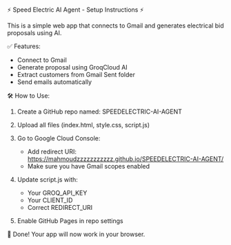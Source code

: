 ⚡ Speed Electric AI Agent - Setup Instructions ⚡

This is a simple web app that connects to Gmail and generates electrical bid proposals using AI.

✅ Features:
- Connect to Gmail
- Generate proposal using GroqCloud AI
- Extract customers from Gmail Sent folder
- Send emails automatically

🛠️ How to Use:

1. Create a GitHub repo named: SPEEDELECTRIC-AI-AGENT
2. Upload all files (index.html, style.css, script.js)
3. Go to Google Cloud Console:
   - Add redirect URI: https://mahmoudzzzzzzzzzzz.github.io/SPEEDELECTRIC-AI-AGENT/ 
   - Make sure you have Gmail scopes enabled

4. Update script.js with:
   - Your GROQ_API_KEY
   - Your CLIENT_ID
   - Correct REDIRECT_URI

5. Enable GitHub Pages in repo settings

🎉 Done! Your app will now work in your browser.
